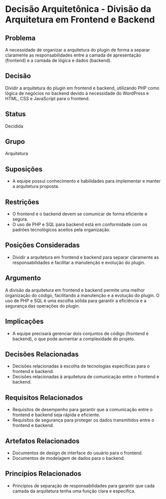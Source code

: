 # Decisão Arquitetônica - Divisão da Arquitetura em Frontend e Backend

## Problema
A necessidade de organizar a arquitetura do plugin de forma a separar claramente as responsabilidades entre a camada de apresentação (frontend) e a camada de lógica e dados (backend).

## Decisão
Dividir a arquitetura do plugin em frontend e backend, utilizando PHP como lógica de negócios no backend devido à necessidade do WordPress e HTML, CSS e JavaScript para o frontend.

## Status
Decidida

## Grupo
Arquitetura

## Suposições
- A equipe possui conhecimento e habilidades para implementar e manter a arquitetura proposta.

## Restrições
- O frontend e o backend devem se comunicar de forma eficiente e segura.
- O uso de PHP e SQL para backend está em conformidade com os padrões tecnológicos aceitos pela organização.

## Posições Consideradas
- Dividir a arquitetura em frontend e backend para separar claramente as responsabilidades e facilitar a manutenção e evolução do plugin.

## Argumento
A divisão da arquitetura em frontend e backend permite uma melhor organização do código, facilitando a manutenção e a evolução do plugin. O uso de PHP e SQL é uma escolha sólida para garantir a eficiência e a segurança das operações do plugin.

## Implicações
- A equipe precisará gerenciar dois conjuntos de código (frontend e backend), o que pode aumentar a complexidade do projeto.

## Decisões Relacionadas
- Decisões relacionadas à escolha de tecnologias específicas para o frontend e backend.
- Decisões relacionadas à arquitetura de comunicação entre o frontend e backend.

## Requisitos Relacionados
- Requisitos de desempenho para garantir que a comunicação entre o frontend e backend seja rápida e eficiente.
- Requisitos de segurança para proteger os dados transmitidos entre o frontend e backend.

## Artefatos Relacionados
- Documentos de design de interface do usuário para o frontend.
- Documentos de modelagem de dados para o backend.

## Princípios Relacionados
- Princípios de separação de responsabilidades para garantir que cada camada da arquitetura tenha uma função clara e específica.
